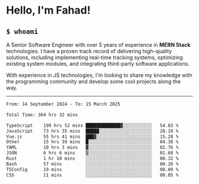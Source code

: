 <h1>Hello, I'm Fahad!</h1>

<h2><code>$ whoami</code></h2>

A Senior Software Engineer with over 5 years of experience in **MERN Stack** technologies. I have a proven track record of delivering high-quality solutions, including implementing real-time tracking systems, optimizing existing system modules, and integrating third-party software applications.

With experience in JS technologies, I'm looking to share my knowledge with the programming community and develop some cool projects along the way.

---

<!--START_SECTION:waka-->

```txt
From: 14 September 2024 - To: 15 March 2025

Total Time: 364 hrs 32 mins

TypeScript    199 hrs 52 mins █████████████▓░░░░░░░░░░░   54.83 %
JavaScript    73 hrs 35 mins  █████░░░░░░░░░░░░░░░░░░░░   20.19 %
Vue.js        55 hrs 41 mins  ███▓░░░░░░░░░░░░░░░░░░░░░   15.28 %
Other         15 hrs 39 mins  █░░░░░░░░░░░░░░░░░░░░░░░░   04.30 %
YAML          10 hrs 3 mins   ▓░░░░░░░░░░░░░░░░░░░░░░░░   02.76 %
JSON          6 hrs 6 mins    ▒░░░░░░░░░░░░░░░░░░░░░░░░   01.68 %
Rust          1 hr 10 mins    ░░░░░░░░░░░░░░░░░░░░░░░░░   00.32 %
Bash          57 mins         ░░░░░░░░░░░░░░░░░░░░░░░░░   00.26 %
TSConfig      19 mins         ░░░░░░░░░░░░░░░░░░░░░░░░░   00.09 %
CSS           11 mins         ░░░░░░░░░░░░░░░░░░░░░░░░░   00.05 %
```

<!--END_SECTION:waka-->

<!--
**heyFahad/heyFahad** is a ✨ _special_ ✨ repository because its `README.md` (this file) appears on your GitHub profile.

Here are some ideas to get you started:

- 🔭 I’m currently working on ...
- 🌱 I’m currently learning ...
- 👯 I’m looking to collaborate on ...
- 🤔 I’m looking for help with ...
- 💬 Ask me about ...
- 📫 How to reach me: ...
- 😄 Pronouns: ...
- ⚡ Fun fact: ...
-->
